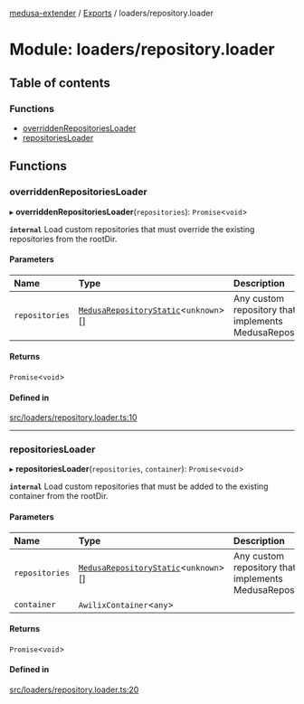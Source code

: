 [medusa-extender](../README.md) / [Exports](../modules.md) / loaders/repository.loader

# Module: loaders/repository.loader

## Table of contents

### Functions

- [overriddenRepositoriesLoader](loaders_repository_loader.md#overriddenrepositoriesloader)
- [repositoriesLoader](loaders_repository_loader.md#repositoriesloader)

## Functions

### overriddenRepositoriesLoader

▸ **overriddenRepositoriesLoader**(`repositories`): `Promise`<`void`\>

**`internal`**
Load custom repositories that must override the existing repositories from the rootDir.

#### Parameters

| Name | Type | Description |
| :------ | :------ | :------ |
| `repositories` | [`MedusaRepositoryStatic`](../interfaces/types.MedusaRepositoryStatic.md)<`unknown`\>[] | Any custom repository that implements MedusaRepository |

#### Returns

`Promise`<`void`\>

#### Defined in

[src/loaders/repository.loader.ts:10](https://github.com/adrien2p/medusa-extender/blob/682c80d/src/loaders/repository.loader.ts#L10)

___

### repositoriesLoader

▸ **repositoriesLoader**(`repositories`, `container`): `Promise`<`void`\>

**`internal`**
Load custom repositories that must be added to the existing container from the rootDir.

#### Parameters

| Name | Type | Description |
| :------ | :------ | :------ |
| `repositories` | [`MedusaRepositoryStatic`](../interfaces/types.MedusaRepositoryStatic.md)<`unknown`\>[] | Any custom repository that implements MedusaRepository |
| `container` | `AwilixContainer`<`any`\> |  |

#### Returns

`Promise`<`void`\>

#### Defined in

[src/loaders/repository.loader.ts:20](https://github.com/adrien2p/medusa-extender/blob/682c80d/src/loaders/repository.loader.ts#L20)
